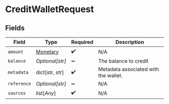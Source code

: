 # CreditWalletRequest


## Fields

| Field                                       | Type                                        | Required                                    | Description                                 |
| ------------------------------------------- | ------------------------------------------- | ------------------------------------------- | ------------------------------------------- |
| `amount`                                    | [Monetary](../../models/shared/monetary.md) | :heavy_check_mark:                          | N/A                                         |
| `balance`                                   | *Optional[str]*                             | :heavy_minus_sign:                          | The balance to credit                       |
| `metadata`                                  | dict[str, *str*]                            | :heavy_check_mark:                          | Metadata associated with the wallet.        |
| `reference`                                 | *Optional[str]*                             | :heavy_minus_sign:                          | N/A                                         |
| `sources`                                   | list[*Any*]                                 | :heavy_check_mark:                          | N/A                                         |